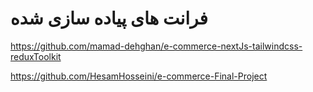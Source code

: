 # فرانت های پیاده سازی شده

https://github.com/mamad-dehghan/e-commerce-nextJs-tailwindcss-reduxToolkit

https://github.com/HesamHosseini/e-commerce-Final-Project
